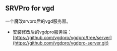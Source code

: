 ## SRVPro for vgd
一个魔改srvpro后的vgd服务器。


  * 安装修改后的vgdpro服务端：[https://github.com/vgdpro/vgdpro/tree/server](https://github.com/vgdpro/vgdpro-server.git)


